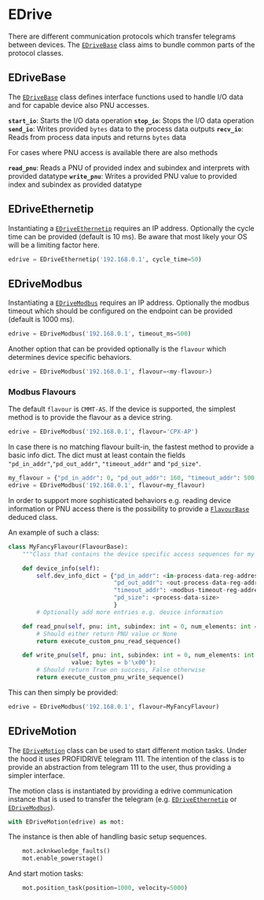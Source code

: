 # EDrive

There are different communication protocols which transfer telegrams between devices.
The [`EDriveBase`](edrive.edrive_base.EDriveBase) class aims to bundle common parts of the protocol classes.

## EDriveBase
The [`EDriveBase`](edrive.edrive_base.EDriveBase) class defines interface functions used to handle I/O data and for capable device also PNU accesses.

__`start_io`__: Starts the I/O data operation
__`stop_io`__: Stops the I/O data operation
__`send_io`__: Writes provided `bytes` data to the process data outputs
__`recv_io`__: Reads from process data inputs and returns `bytes` data

For cases where PNU access is available there are also methods

__`read_pnu`__: Reads a PNU of provided index and subindex and interprets with provided datatype
__`write_pnu`__: Writes a provided PNU value to provided index and subindex as provided datatype

## EDriveEthernetip
Instantiating a [`EDriveEthernetip`](edrive.edrive_ethernetip.EDriveEthernetip) requires an IP address.
Optionally the cycle time can be provided (default is 10 ms).
Be aware that most likely your OS will be a limiting factor here.

```python
edrive = EDriveEthernetip('192.168.0.1', cycle_time=50)
```

## EDriveModbus
Instantiating a [`EDriveModbus`](edrive.edrive_modbus.EDriveModbus) requires an IP address.
Optionally the modbus timeout which should be configured on the endpoint can be provided (default is 1000 ms).

```python
edrive = EDriveModbus('192.168.0.1', timeout_ms=500)
```

Another option that can be provided optionally is the `flavour` which determines device specific behaviors.
```python
edrive = EDriveModbus('192.168.0.1', flavour=<my-flavour>)
```
### Modbus Flavours

The default `flavour` is `CMMT-AS`.
If the device is supported, the simplest method is to provide the flavour as a device string.

```python
edrive = EDriveModbus('192.168.0.1', flavour='CPX-AP')
```

In case there is no matching flavour built-in, the fastest method to provide a basic info dict.
The dict must at least contain the fields `"pd_in_addr"`,`"pd_out_addr"`, `"timeout_addr"` and `"pd_size"`.
```python
my_flavour = {"pd_in_addr": 0, "pd_out_addr": 160, "timeout_addr": 500, "pd_size": 32}
edrive = EDriveModbus('192.168.0.1', flavour=my_flavour)
```

In order to support more sophisticated  behaviors e.g. reading device information or PNU access
there is the possibility to provide a [`FlavourBase`](edrive.modbus_flavours.flavour_base.FlavourBase) deduced class.

An example of such a class:

```python
class MyFancyFlavour(FlavourBase):
    """Class that contains the device specific access sequences for my fancy device."""

    def device_info(self):
        self.dev_info_dict = {"pd_in_addr": <in-process-data-reg-address>,
                              "pd_out_addr": <out-process-data-reg-address>,
                              "timeout_addr": <modbus-timeout-reg-address>,
                              "pd_size": <process-data-size>
                              }
        # Optionally add more entries e.g. device information

    def read_pnu(self, pnu: int, subindex: int = 0, num_elements: int = 1):
        # Should either return PNU value or None
        return execute_custom_pnu_read_sequence()

    def write_pnu(self, pnu: int, subindex: int = 0, num_elements: int = 1,
                  value: bytes = b'\x00'):
        # Should return True on success, False otherwise
        return execute_custom_pnu_write_sequence()
```

This can then simply be provided:
```python
edrive = EDriveModbus('192.168.0.1', flavour=MyFancyFlavour)
```

## EDriveMotion
The [`EDriveMotion`](edrive.edrive_motion.EDriveMotion) class can be used to start different motion tasks.
Under the hood it uses PROFIDRIVE telegram 111.
The intention of the class is to provide an abstraction from telegram 111 to the user, thus providing a simpler interface.

The motion class is instantiated by providing a edrive communication instance that is used to transfer the telegram (e.g. [`EDriveEthernetip`](edrive.edrive_ethernetip.EDriveEthernetip) or [`EDriveModbus`](edrive.edrive_modbus.EDriveModbus)).

```python
with EDriveMotion(edrive) as mot:
```

The instance is then able of handling basic setup sequences.

```python
    mot.acknkwoledge_faults()
    mot.enable_powerstage()
```

And start motion tasks:

```python
    mot.position_task(position=1000, velocity=5000)
```
